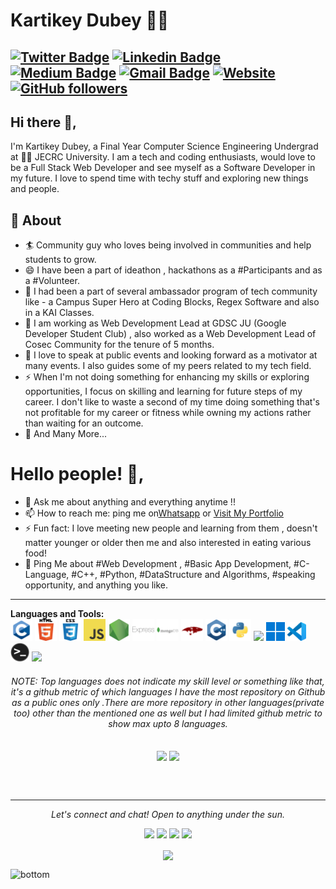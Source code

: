 
# Kartikey Dubey 👨‍💻
[![Twitter Badge](https://img.shields.io/badge/-@KartikeyDubey-1ca0f1?style=flat-square&labelColor=1ca0f1&logo=twitter&logoColor=white&link=https://twitter.com/KartikeyDubey02)](https://twitter.com/KartikeyDubey02) [![Linkedin Badge](https://img.shields.io/badge/-KartikeyDubey-blue?style=flat-square&logo=Linkedin&logoColor=white&link=https://www.linkedin.com/in/kartikeydubey02/)](https://www.linkedin.com/in/kartikeydubey02/) 
[![Medium Badge](https://img.shields.io/badge/-@dkartikey1-03a57a?style=flat-square&labelColor=000000&logo=Medium&link=https://medium.com/@dkartikey1/)](https://medium.com/@dkartikey1/)
[![Gmail Badge](https://img.shields.io/badge/-dkartikey1@gmail.com-c14438?style=flat-square&logo=Gmail&logoColor=white&link=mailto:dkartikey1@gmail.com)](mailto:dkartikey1@gmail.com)
[![Website](https://img.shields.io/badge/-Kartikey's_Portfolio-556b2f?style=circle&link=https://kartikey-dubey.vercel.app/)](https://kartikey-dubey.vercel.app/)
[![GitHub followers](https://img.shields.io/github/followers/kartikey0205?label=Follow&style=social)](https://github.com/kartikey0205/?tab=follow)
---

<!-- <p align="left"> <img src="https://komarev.com/ghpvc/?username=Kartikey0205" alt="Kartikey" /> </p></br> -->

## Hi there 👋,           
I'm Kartikey Dubey, a Final Year Computer Science Engineering Undergrad  at 👨‍💻 JECRC University.  I am a tech and coding enthusiasts, would love to be a Full Stack Web Developer  and see myself as a Software Developer in my future. 
I love to spend time with techy stuff and exploring new things and people.

## 🧐 About
- 🏄‍ Community guy who loves being involved in communities and help students to grow.
- 😄 I have been a part of ideathon , hackathons as a #Participants and as a #Volunteer.
- 🔭 I had been a part of several ambassador program of tech community like - a Campus Super Hero at Coding Blocks, Regex Software and also in a KAI Classes.
- 🔭 I am working as Web Development Lead at GDSC JU (Google Developer Student Club) , also worked as a Web Development Lead of Cosec Community for the tenure of 5 months.
- 🌱 I love to speak at public events and looking forward  as a motivator at many events. I also guides some of my peers related to my tech field.
- ⚡ When I'm not doing something for enhancing my skills or exploring opportunities, I focus on skilling and learning for future steps of my career. I don't like to waste a second of my time doing something that's not profitable for my career or fitness while owning my actions rather than waiting for an outcome.
- 👯 And Many More...


# Hello people!&nbsp;👋,

- 💬 Ask me about anything and everything anytime !! 
- 📫 How to reach me: ping me on[Whatsapp](https://wa.me/918529749879) or <a href="https://kartikey-dubey.vercel.app/"> Visit My Portfolio </a>
- ⚡ Fun fact: I love meeting new people and learning from them , doesn't matter younger or older then me  and also interested in eating various food! 
- 💬 Ping Me about #Web Development , #Basic App Development, #C-Language, #C++, #Python, #DataStructure and Algorithms, #speaking opportunity, and anything you like.
---
**Languages and Tools:**  
<code><img height="35" src="https://raw.githubusercontent.com/github/explore/80688e429a7d4ef2fca1e82350fe8e3517d3494d/topics/c/c.png"></code>
<code><img height="35" src="https://raw.githubusercontent.com/github/explore/80688e429a7d4ef2fca1e82350fe8e3517d3494d/topics/html/html.png"></code>
<code><img height="35" src="https://raw.githubusercontent.com/github/explore/80688e429a7d4ef2fca1e82350fe8e3517d3494d/topics/css/css.png"></code>
<code><img height="35" src="https://raw.githubusercontent.com/github/explore/80688e429a7d4ef2fca1e82350fe8e3517d3494d/topics/javascript/javascript.png"></code>
<code><img height="35" src="https://raw.githubusercontent.com/github/explore/80688e429a7d4ef2fca1e82350fe8e3517d3494d/topics/nodejs/nodejs.png"></code> 
<code><img height="35" src="https://raw.githubusercontent.com/github/explore/80688e429a7d4ef2fca1e82350fe8e3517d3494d/topics/express/express.png"></code>
<code><img height="35" src="https://raw.githubusercontent.com/github/explore/80688e429a7d4ef2fca1e82350fe8e3517d3494d/topics/mongodb/mongodb.png"></code> 
<code><img height="35" src="https://raw.githubusercontent.com/github/explore/80688e429a7d4ef2fca1e82350fe8e3517d3494d/topics/mongoose/mongoose.png"></code>
<code><img height="35" src="https://raw.githubusercontent.com/github/explore/80688e429a7d4ef2fca1e82350fe8e3517d3494d/topics/cpp/cpp.png"></code> 
<code><img height="35" src="https://raw.githubusercontent.com/github/explore/80688e429a7d4ef2fca1e82350fe8e3517d3494d/topics/python/python.png"></code>
<code><img height="40" src="https://cdn.jsdelivr.net/gh/devicons/devicon/icons/mysql/mysql-original.svg"></code>
<code><img height="30" src="https://raw.githubusercontent.com/github/explore/80688e429a7d4ef2fca1e82350fe8e3517d3494d/topics/windows/windows.png"></code>
<code><img height="30" src="https://raw.githubusercontent.com/github/explore/80688e429a7d4ef2fca1e82350fe8e3517d3494d/topics/visual-studio-code/visual-studio-code.png"></code>
<code><img height="30" src="https://raw.githubusercontent.com/github/explore/80688e429a7d4ef2fca1e82350fe8e3517d3494d/topics/terminal/terminal.png"></code>
<code><img height="40" src="https://cdn.jsdelivr.net/gh/devicons/devicon/icons/java/java-original.svg"></code>


<!-- <h3>NOTE: Top languages does not indicate my skill level or something like that, it's a github metric of which languages I have the most repository on Github.There are more repository in other languages other than the mentioned one as well but I had limited github metric to show max upto 4 languages. </h3> -->

<!-- <a>
  <img align="center" src="https://github-readme-stats.vercel.app/api/top-langs/?username=Kartikey0205&langs_count=8&hide=python,C#,less,php,ruby" />
</a> -->
<div align="center" title="Go to Source">
  <h6>NOTE: Top languages does not indicate my skill level or something like that, it's a github metric of which languages I have the most repository on Github as a public ones only .There are more repository in other languages(private too) other than the mentioned one as well but I had limited github metric to show max upto 8 languages. </h3>
    <img
         width="320"
         align="center"
         src="https://github-readme-stats.vercel.app/api/top-langs/?username=Kartikey0205&text_color=ffffff&icon_color=61dafb&bg_color=20232a&langs_count=8&layout=compact&border_color=61dafb&hide_border=true&hide=python,C#,less,php,ruby,CSS,HTML"
         />
  <img
         align="center"
         width="400"
         src="https://github-readme-stats.vercel.app/api?username=kartikey0205&show_icons=true&theme=react&border_color=61dafb&hide_border=true&include_all_commits=true&count_private=true"
         />

</div>
  
  
  

<!-- ![Kartikey's github stats](https://github-readme-stats.vercel.app/api?username=kartikey0205&show_icons=true&theme=react&border_color=61dafb&hide_border=true&include_all_commits=true&count_private=true) -->
<br><br>
<hr>
<p align="center">
   <i>Let's connect and chat! Open to anything under the sun.</i>
  <p align="center">
    <a href="https://twitter.com/KartikeyDubey02" alt="Twitter"><img src="https://raw.githubusercontent.com/jayehernandez/jayehernandez/3f5402efef9a0ae89211a6e04609558e862ca616/readme/twitter-fill.svg"></a>
    <a href="https://www.linkedin.com/in/kartikeydubey02/" alt="Linkedin"><img src="https://raw.githubusercontent.com/jayehernandez/jayehernandez/3f5402efef9a0ae89211a6e04609558e862ca616/readme/linkedin-fill.svg"></a>
    <a href="mailto:dkartikey1@gmail.com" alt="Contact me"><img src="https://raw.githubusercontent.com/jayehernandez/jayehernandez/3f5402efef9a0ae89211a6e04609558e862ca616/readme/mail-fill.svg"></a>
       <a href="https://kartikey-dubey.vercel.app/" alt="My portfolio"><img src="https://raw.githubusercontent.com/jayehernandez/jayehernandez/3f5402efef9a0ae89211a6e04609558e862ca616/readme/external-link-line.svg"></a>
  </p>
  <p align="center">  
     <img align="center" src="https://komarev.com/ghpvc/?username=Kartikey0205"> 
  </p>
</p>

<img src="https://raw.githubusercontent.com/jayehernandez/jayehernandez/dcd7447c179f5a1131590b6ccba2223e879ab655/readme/bottom.svg" alt="bottom">





